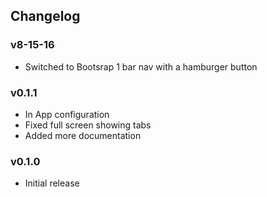 ## Changelog

### v8-15-16
- Switched to Bootsrap 1 bar nav with a hamburger button

### v0.1.1
- In App configuration
- Fixed full screen showing tabs
- Added more documentation

### v0.1.0
- Initial release

